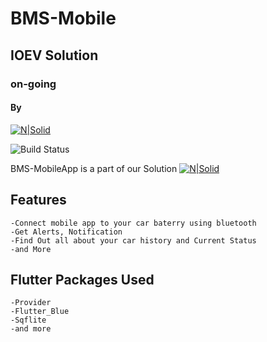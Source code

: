 # BMS-Mobile
## IOEV Solution 
### on-going
#### By
[![N|Solid](https://resume.mukamal.ninja/images/logo.png)](https://resume.mukamal.ninja/)

![Build Status](https://travis-ci.org/joemccann/dillinger.svg?branch=master)

BMS-MobileApp is a part of our Solution [![N|Solid](https://github.com/yousefabdelbadea/BMS/blob/MobileApp/assets/images/logo.png)](https://github.com/yousefabdelbadea/BMS/tree/master) 
## Features
    -Connect mobile app to your car baterry using bluetooth
    -Get Alerts, Notification
    -Find Out all about your car history and Current Status
    -and More

## Flutter Packages Used
    -Provider
    -Flutter_Blue
    -Sqflite
    -and more


